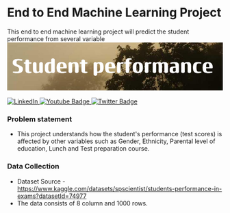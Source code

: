 # End to End Machine Learning Project
This end to end machine learning project will predict the student performance from several variable 
![Banner!](https://github.com/Asifbinsyed/Studentperformace/blob/main/Student.png?raw=true)

<div id="badge-container">
  <a href="https://www.linkedin.com/in/asifbinsyed/">
    <img src="https://img.shields.io/badge/LinkedIn-0077B5?style=for-the-badge&logo=linkedin&logoColor=white" alt="LinkedIn"/>
  </a>
  <a href="">
    <img src="https://img.shields.io/badge/Medium-12100E?style=for-the-badge&logo=medium&logoColor=white" alt="Youtube Badge"/>
  </a>
  <a href="your-twitter-URL">
    <img src="https://img.shields.io/badge/Twitter-blue?style=for-the-badge&logo=twitter&logoColor=white" alt="Twitter Badge"/>
  </a>
</div>

###  Problem statement
- This project understands how the student's performance (test scores) is affected by other variables such as Gender, Ethnicity, Parental level of education, Lunch and Test preparation course.


### Data Collection
- Dataset Source - https://www.kaggle.com/datasets/spscientist/students-performance-in-exams?datasetId=74977
- The data consists of 8 column and 1000 rows.
